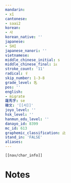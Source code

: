 ```yaml
---
mandarin:
- xǐ
cantonese:
- saai2
korean:
- 사
korean_native: ''
japanese:
- SHI
japanese_nanori: ''
vietnamese:
middle_chinese_initial: s
middle_chinese_final: iᴇ
stroke_count: '11'
radical: 彳
skip_number: 1-3-8
grade_level: 名
pos: ''
english:
- migrate
羅馬字: se
韓文: '[[서]]'
joyo_level: ''
hsk_level: ''
hanmun_edu_level: ''
danayo_id: 8399
mc_id: 613
graphemic_classification: 止
stand_in: 'FALSE'
aliases:
---
```

```meta-bind-embed
[[nav/char_info]]
```

# Notes
